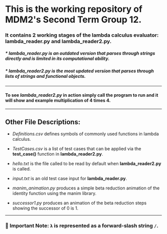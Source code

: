 # This is the working repository of MDM2's Second Term Group 12.


### It contains 2 working stages of the lambda calculus evaluator: lambda_reader.py and lambda_reader2.py.

##### * _lambda_reader.py_ is an outdated version that parses through strings directly and is limited in its computational ability.

##### * _lambda_reader2.py_ is the most updated version that parses through lists of strings and functional objects.

--------------------------------------------------------------------------------------------------------------------------------

#### To see _lambda_reader2.py_ in action simply call the program to run and it will show and example multiplication of 4 times 4.

--------------------------------------------------------------------------------------------------------------------------------

## Other File Descriptions:

* _Definitions.csv_ defines symbols of commonly used functions in lambda calculus.

* _TestCases.csv_ is a list of test cases that can be applied via the **test_case()** function in **lambda_reader2.py**.

* _hello.txt_ is the file called to be read by default when **lambda_reader2.py** is called.

* _input.txt_ is an old test case input for **lambda_reader.py**.

* _manim_animation.py_ produces a simple beta reduction animation of the identity function using the manim library.

* _successor1.py_ produces an animation of the beta reduction steps showing the successor of 0 is 1.

--------------------------------------------------------------------------------------------------------------------------------

### **🔴 Important Note:** `λ` is represented as a forward-slash string `/`.


